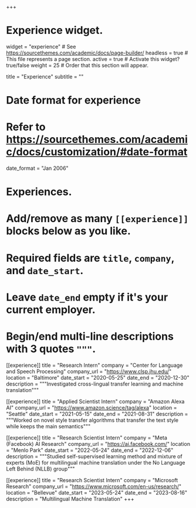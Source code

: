 +++
# Experience widget.
widget = "experience"  # See https://sourcethemes.com/academic/docs/page-builder/
headless = true  # This file represents a page section.
active = true  # Activate this widget? true/false
weight = 25  # Order that this section will appear.

title = "Experience"
subtitle = ""

# Date format for experience
#   Refer to https://sourcethemes.com/academic/docs/customization/#date-format
date_format = "Jan 2006"

# Experiences.
#   Add/remove as many `[[experience]]` blocks below as you like.
#   Required fields are `title`, `company`, and `date_start`.
#   Leave `date_end` empty if it's your current employer.
#   Begin/end multi-line descriptions with 3 quotes `"""`.


[[experience]]
  title = "Research Intern"
  company = "Center for Language and Speech Processing"
  company_url = "https://www.clsp.jhu.edu/"
  location = "Baltimore"
  date_start = "2020-05-25"
  date_end = "2020-12-30"
  description = """Investigated cross-lingual transfer learning and machine translation"""
  
[[experience]]
  title = "Applied Scientist Intern"
  company = "Amazon Alexa AI"
  company_url = "https://www.amazon.science/tag/alexa"
  location = "Seattle"
  date_start = "2021-05-15"
  date_end = "2021-08-31"
  description = """Worked on novel style transfer algorithms that transfer the text style while keeps the main semantics"""

[[experience]]
  title = "Research Scientist Intern"
  company = "Meta (Facebook) AI Research"
  company_url = "https://ai.facebook.com/"
  location = "Menlo Park"
  date_start = "2022-05-24"
  date_end = "2022-12-06"
  description = """Studied self-supervised learning method and mixture of experts (MoE) for multilingual machine translation under the No Language Left Behind (NLLB) group"""

[[experience]]
  title = "Research Scientist Intern"
  company = "Microsoft Research"
  company_url = "https://www.microsoft.com/en-us/research/"
  location = "Bellevue"
  date_start = "2023-05-24"
  date_end = "2023-08-16"
  description = "Multilingual Machine Translation"
+++